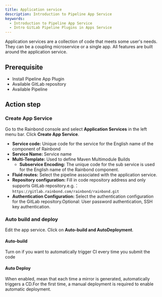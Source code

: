 ```yaml
---
title: Application service
description: Introduction to Pipeline App Service
keywords:
  - Introduction to Pipeline App Service
  - Intro GitLab Pipeline Plugins in Apps Service
---
```


Application services are a collection of code that meets some user's needs. They can be a coupling microservice or a single app. All features are built around the application service.

## Prerequisite

- Install Pipeline App Plugin
- Available GitLab repository
- Available Pipeline

## Action step

### Create App Service

Go to the Rainbond console and select **Application Services** in the left menu bar. Click **Create App Service**.

- **Service code:** Unique code for the service for the English name of the component of Rainbond
- **Service Name:** Service name
- **Multi-Template:** Used to define Maven Multimodule Builds
  - **Subservice Encoding:** The unique code for the sub service is used for the English name of the Rainbond component.
- **Fluid routes:** Select the pipeline associated with the application service.
- **Repository configuration:** Fill in code repository address and only supports GitLab repository.e.g.：`https://gitlab.rainbond.com/rainbond/rainbond.git`
- **Authentication Configuration:** Select the authentication configuration for the GitLab repository.Optional: User password authentication, SSH key authentication.

### Auto build and deploy

Edit the app service. Click on **Auto-build and AutoDeployment**.

#### Auto-build

Turn on if you want to automatically trigger CI every time you submit the code

#### Auto Deploy

When enabled, mean that each time a mirror is generated, automatically triggers a CD.For the first time, a manual deployment is required to enable automatic deployment.